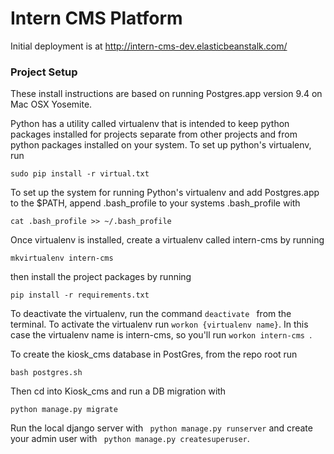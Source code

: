 # Intern CMS Platform

Initial deployment is at http://intern-cms-dev.elasticbeanstalk.com/

### Project Setup
These install instructions are based on running Postgres.app version 9.4 on Mac OSX Yosemite. 


Python has a utility called virtualenv that is intended to keep python packages installed for projects separate from other projects and from python packages installed on your system. To set up python's virtualenv, run

```
sudo pip install -r virtual.txt
```


To set up the system for running Python's virtualenv and add Postgres.app to the $PATH, append .bash_profile to your systems .bash_profile with

```
cat .bash_profile >> ~/.bash_profile 
```


Once virtualenv is installed, create a virtualenv called intern-cms by running

```
mkvirtualenv intern-cms
```
then install the project packages by running

```
pip install -r requirements.txt
```


To deactivate the virtualenv, run the command ```deactivate ``` from the terminal. To activate the virtualenv run ``` workon {virtualenv name} ```. In this case the virtualenv name is intern-cms, so you'll run ```workon intern-cms ```.



To create the kiosk_cms database in PostGres, from the repo root run

```
bash postgres.sh
```

Then cd into Kiosk_cms and run a DB migration with

```
python manage.py migrate
```
 
Run the local django server with ``` python manage.py runserver``` and create your admin user with ``` python manage.py createsuperuser```.
